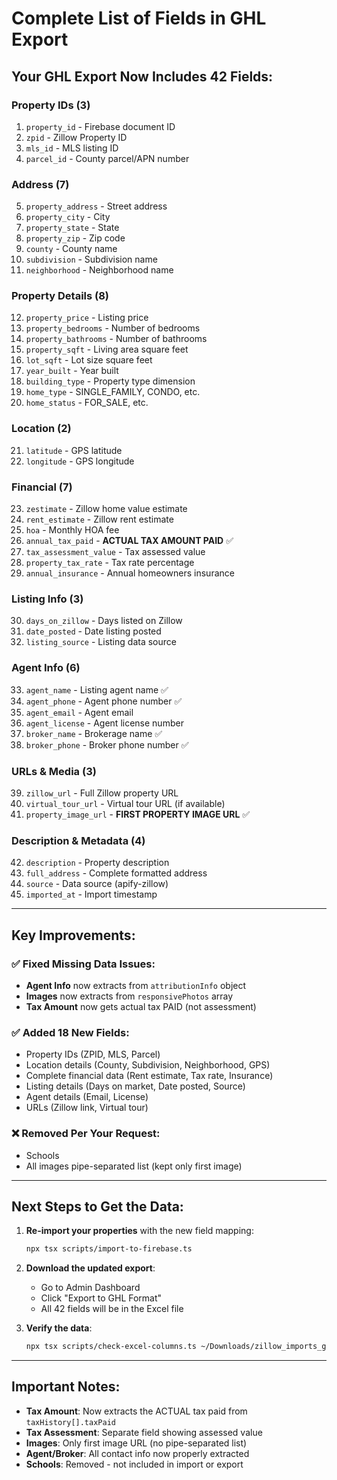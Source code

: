 # Complete List of Fields in GHL Export

## Your GHL Export Now Includes 42 Fields:

### Property IDs (3)
1. `property_id` - Firebase document ID
2. `zpid` - Zillow Property ID
3. `mls_id` - MLS listing ID
4. `parcel_id` - County parcel/APN number

### Address (7)
5. `property_address` - Street address
6. `property_city` - City
7. `property_state` - State
8. `property_zip` - Zip code
9. `county` - County name
10. `subdivision` - Subdivision name
11. `neighborhood` - Neighborhood name

### Property Details (8)
12. `property_price` - Listing price
13. `property_bedrooms` - Number of bedrooms
14. `property_bathrooms` - Number of bathrooms
15. `property_sqft` - Living area square feet
16. `lot_sqft` - Lot size square feet
17. `year_built` - Year built
18. `building_type` - Property type dimension
19. `home_type` - SINGLE_FAMILY, CONDO, etc.
20. `home_status` - FOR_SALE, etc.

### Location (2)
21. `latitude` - GPS latitude
22. `longitude` - GPS longitude

### Financial (7)
23. `zestimate` - Zillow home value estimate
24. `rent_estimate` - Zillow rent estimate
25. `hoa` - Monthly HOA fee
26. `annual_tax_paid` - **ACTUAL TAX AMOUNT PAID** ✅
27. `tax_assessment_value` - Tax assessed value
28. `property_tax_rate` - Tax rate percentage
29. `annual_insurance` - Annual homeowners insurance

### Listing Info (3)
30. `days_on_zillow` - Days listed on Zillow
31. `date_posted` - Date listing posted
32. `listing_source` - Listing data source

### Agent Info (6)
33. `agent_name` - Listing agent name ✅
34. `agent_phone` - Agent phone number ✅
35. `agent_email` - Agent email
36. `agent_license` - Agent license number
37. `broker_name` - Brokerage name ✅
38. `broker_phone` - Broker phone number ✅

### URLs & Media (3)
39. `zillow_url` - Full Zillow property URL
40. `virtual_tour_url` - Virtual tour URL (if available)
41. `property_image_url` - **FIRST PROPERTY IMAGE URL** ✅

### Description & Metadata (4)
42. `description` - Property description
43. `full_address` - Complete formatted address
44. `source` - Data source (apify-zillow)
45. `imported_at` - Import timestamp

---

## Key Improvements:

### ✅ Fixed Missing Data Issues:
- **Agent Info** now extracts from `attributionInfo` object
- **Images** now extracts from `responsivePhotos` array
- **Tax Amount** now gets actual tax PAID (not assessment)

### ✅ Added 18 New Fields:
- Property IDs (ZPID, MLS, Parcel)
- Location details (County, Subdivision, Neighborhood, GPS)
- Complete financial data (Rent estimate, Tax rate, Insurance)
- Listing details (Days on market, Date posted, Source)
- Agent details (Email, License)
- URLs (Zillow link, Virtual tour)

### ❌ Removed Per Your Request:
- Schools
- All images pipe-separated list (kept only first image)

---

## Next Steps to Get the Data:

1. **Re-import your properties** with the new field mapping:
   ```bash
   npx tsx scripts/import-to-firebase.ts
   ```

2. **Download the updated export**:
   - Go to Admin Dashboard
   - Click "Export to GHL Format"
   - All 42 fields will be in the Excel file

3. **Verify the data**:
   ```bash
   npx tsx scripts/check-excel-columns.ts ~/Downloads/zillow_imports_ghl_2025-10-21.xlsx
   ```

---

## Important Notes:

- **Tax Amount**: Now extracts the ACTUAL tax paid from `taxHistory[].taxPaid`
- **Tax Assessment**: Separate field showing assessed value
- **Images**: Only first image URL (no pipe-separated list)
- **Agent/Broker**: All contact info now properly extracted
- **Schools**: Removed - not included in import or export
